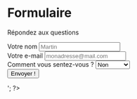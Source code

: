 # Formulaire


<div class="formulaireAlex">
<p>Répondez aux questions</p>

  <form>
    
<div>
<label for="nom">Votre nom</label>
<input type="text" id="nom" name="nom" placeholder="Martin" required>
</div>

<div>
<label for="email">Votre e-mail</label>
<input type="email" id="email" name="email" placeholder="monadresse@mail.com" required>
</div>

<div>
  <label for="bienetre">Comment vous sentez-vous ?</label>
  <select name="bienetre" id="bienetre" required>
    <option value="low">Non</option>
    <option value="medium">bof</option>
    <option value="high">Tres bien</option>
  </select>
</div>

<div>

<input type="submit" value="Envoyer !">
  
 </div>

</form>
</div>
  
   <?php
            echo 'bienetre : '.$_POST["bienetre"].'<br>';
        ?>
  




